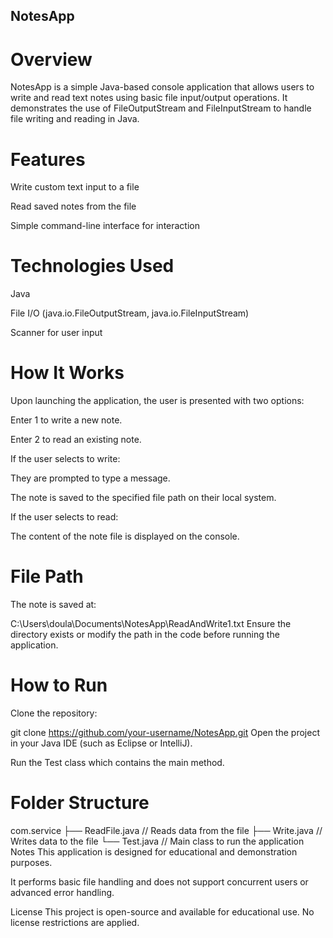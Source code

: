 ## NotesApp

# Overview
NotesApp is a simple Java-based console application that allows users to write and read text notes using basic file input/output operations. It demonstrates the use of FileOutputStream and FileInputStream to handle file writing and reading in Java.

# Features
Write custom text input to a file

Read saved notes from the file

Simple command-line interface for interaction

# Technologies Used
Java

File I/O (java.io.FileOutputStream, java.io.FileInputStream)

Scanner for user input

# How It Works
Upon launching the application, the user is presented with two options:

Enter 1 to write a new note.

Enter 2 to read an existing note.

If the user selects to write:

They are prompted to type a message.

The note is saved to the specified file path on their local system.

If the user selects to read:

The content of the note file is displayed on the console.

# File Path
The note is saved at:

C:\Users\doula\Documents\NotesApp\ReadAndWrite1.txt
Ensure the directory exists or modify the path in the code before running the application.

# How to Run
Clone the repository:

git clone https://github.com/your-username/NotesApp.git
Open the project in your Java IDE (such as Eclipse or IntelliJ).

Run the Test class which contains the main method.

# Folder Structure
com.service
├── ReadFile.java      // Reads data from the file
├── Write.java         // Writes data to the file
└── Test.java          // Main class to run the application
Notes
This application is designed for educational and demonstration purposes.

It performs basic file handling and does not support concurrent users or advanced error handling.

License
This project is open-source and available for educational use. No license restrictions are applied.
